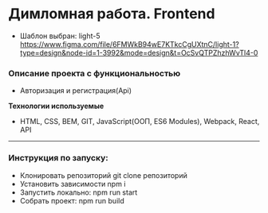 # Димломная работа. Frontend
* Шаблон выбран: light-5  
https://www.figma.com/file/6FMWkB94wE7KTkcCgUXtnC/light-1?type=design&node-id=1-3992&mode=design&t=OcSvQTPZhzhWvTl4-0

### Описание проекта с функциональностью
* Авторизация и регистрация(Api)

**Технологии используемые**

* HTML, CSS, BEM, GIT, JavaScript(ООП, ES6 Modules), Webpack, React, API

---

### Инструкция по запуску:
* Клонировать репозиторий git clone репозиторий
* Установить зависимости npm i
* Запустить локально: npm run start
* Собрать проект: npm run build